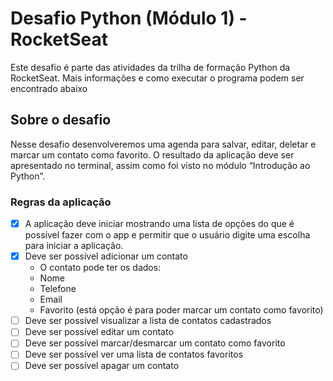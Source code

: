 # Desafio Python (Módulo 1) - RocketSeat
Este desafio é parte das atividades da trilha de formação Python da RocketSeat.
Mais informações e como executar o programa podem ser encontrado abaixo

## Sobre o desafio

Nesse desafio desenvolveremos uma agenda para salvar, editar, deletar e marcar um contato como favorito. O resultado da aplicação deve ser apresentado no terminal, assim como foi visto no módulo “Introdução ao Python”.

### Regras da aplicação

- [x] A aplicação deve iniciar mostrando uma lista de opções do que é possível fazer com o app e permitir que o usuário digite uma escolha para iniciar a aplicação.
- [x] Deve ser possível adicionar um contato
    - O contato pode ter os dados:
    - Nome
    - Telefone
    - Email
    - Favorito (está opção é para poder marcar um contato como favorito)
- [ ] Deve ser possível visualizar a lista de contatos cadastrados
- [ ] Deve ser possível editar um contato
- [ ] Deve ser possível marcar/desmarcar um contato como favorito
- [ ] Deve ser possível ver uma lista de contatos favoritos
- [ ] Deve ser possível apagar um contato